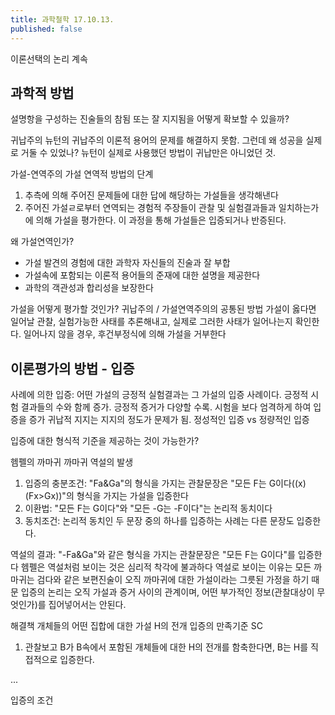 ```yaml
---
title: 과학철학 17.10.13.
published: false
---
```


이론선택의 논리 계속

## 과학적 방법
설명항을 구성하는 진술들의 참됨 또는 잘 지지됨을 어떻게 확보할 수 있을까?

귀납주의
뉴턴의 귀납주의
이론적 용어의 문제를 해결하지 못함.
그런데 왜 성공을 실제로 거둘 수 있었나? 뉴턴이 실제로 사용했던 방법이 귀납만은 아니었던 것.

가설-연역주의
가설 연역적 방법의 단계
1) 추측에 의해 주어진 문제들에 대한 답에 해당하는 가설들을 생각해낸다
2) 주어진 가설ㄹ로부터 연역되는 경험적 주장들이 관찰 및 실험결과들과 일치하는가에 의해 가설을 평가한다. 이 과정을 통해 가설들은 입증되거나 반증된다.

왜 가설연역인가?
- 가설 발견의 경험에 대한 과학자 자신들의 진술과 잘 부합
- 가설속에 포함되는 이론적 용어들의 준재에 대한 설명을 제공한다
- 과학의 객관성과 합리성을 보장한다

가설을 어떻게 평가할 것인가?
귀납주의 / 가설연역주의의 공통된 방법
가설이 옳다면 일어날 관찰, 실험가능한 사태를 추론해내고, 실제로 그러한 사태가 일어나는지 확인한다.
일어나지 않을 경우, 후건부정식에 의해 가설을 거부한다

## 이론평가의 방법 - 입증
사례에 의한 입증: 어떤 가설의 긍정적 실험결과는 그 가설의 입증 사례이다.
긍정적 시험 결과들의 수와 함께 증가.
긍정적 증거가 다양할 수록.
시험을 보다 엄격하게 하여 입증을 증가
귀납적 지지는 지지의 정도가 문제가 됨.
정성적인 입증 vs 정량적인 입증

입증에 대한 형식적 기준을 제공하는 것이 가능한가?

헴펠의 까마귀
까마귀 역설의 발생
1) 입증의 충분조건: "Fa\&Ga"의 형식을 가지는 관찰문장은 "모든 F는 G이다((x)(Fx>Gx))"의 형식을 가지는 가설을 입증한다
2) 이환법: "모든 F는 G이다"와 "모든 -G는 -F이다"는 논리적 동치이다
3) 동치조건: 논리적 동치인 두 문장 중의 하나를 입증하는 사례는 다른 문장도 입증한다.

역설의 결과: "-Fa\&Ga"와 같은 형식을 가지는 관찰문장은 "모든 F는 G이다"를 입증한다
헴펠은 역설처럼 보이는 것은 심리적 착각에 불과하다
역설로 보이는 이유는 모든 까마귀는 검다와 같은 보편진술이 오직 까마귀에 대한 가설이라는 그릇된 가정을 하기 때문
입증의 논리는 오직 가설과 증거 사이의 관계이며, 어떤 부가적인 정보(관찰대상이 무엇인가)를 집어넣어서는 안된다.

해결책
개체들의 어떤 집합에 대한 가설 H의 전개
입증의 만족기준 SC
1) 관찰보고 B가 B속에서 포함된 개체들에 대한 H의 전개를 함축한다면, B는 H를 직접적으로 입증한다.

...

입증의 조건
